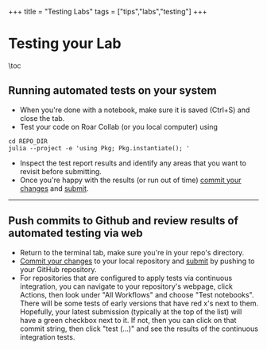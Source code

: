 +++
title = "Testing Labs"
tags = ["tips","labs","testing"]
+++

# Testing your Lab
\toc


## Running automated tests on your system
- When you're done with a notebook, make sure it is saved (Ctrl+S) and close the tab.
- Test your code on Roar Collab (or you local computer) using
```shell
cd REPO_DIR
julia --project -e 'using Pkg; Pkg.instantiate(); '
```
- Inspect the test report results and identify any areas that you want to revisit before submitting.
- Once  you're happy with the results (or run out of time) [commit your changes](../commit) and [submit](../submitting).

---
## Push commits to Github and review results of automated testing via web
- Return to the terminal tab, make sure you're in your repo's directory.
- [Commit your changes](../commit) to your local repository and [submit](../submitting) by pushing to your GitHub repository.
- For repositories that are configured to apply tests via continuous integration, you can navigate to your repository's webpage, click Actions, then look under "All Workflows" and choose "Test notebooks".  There will be some tests of early versions that have red x's next to them.  Hopefully, your latest submission (typically at the top of the list) will have a green checkbox next to it.  If not, then you can click on that commit string, then click "test (...)" and see the results of the continuous integration tests.
